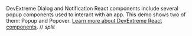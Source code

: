 DevExtreme Dialog and Notification React components include several popup components used to interact with an app. This demo shows two of them: Popup and Popover. [Learn more about DevExtreme React components](/Documentation/Guide/React_Components/DevExtreme_React_Components/).
// _split_